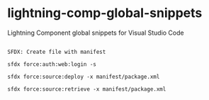 # lightning-comp-global-snippets
Lightning Component global snippets for Visual Studio Code

<code>
SFDX: Create file with manifest
  </code>
  <code>
sfdx force:auth:web:login -s
    </code>
    <code>
sfdx force:source:deploy -x manifest/package.xml
      </code>
      <code>
sfdx force:source:retrieve -x manifest/package.xml
</code>
